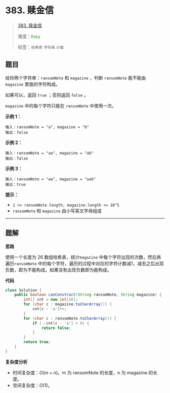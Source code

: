 # 383. 赎金信

> [383. 赎金信](https://leetcode.cn/problems/ransom-note/)
>
> 难度：<font color=green>`Easy`</font>
>
> 标签：`哈希表` `字符串` `计数`

## 题目

给你两个字符串：`ransomNote` 和 `magazine` ，判断 `ransomNote` 能不能由 `magazine` 里面的字符构成。

如果可以，返回 `true` ；否则返回 `false` 。

`magazine` 中的每个字符只能在 `ransomNote` 中使用一次。

**示例 1：**

```
输入：ransomNote = "a", magazine = "b"
输出：false
```

**示例 2：**

```
输入：ransomNote = "aa", magazine = "ab"
输出：false
```

**示例 3：**

```
输入：ransomNote = "aa", magazine = "aab"
输出：true
```

**提示：**

* `1 <= ransomNote.length, magazine.length <= 10^5`
* `ransomNote` 和 `magazine` 由小写英文字母组成

--------------------

## 题解

**思路**

使用一个长度为 26 数组哈希表，统计`magazine` 中每个字符出现的次数，然后再遍历`ransomNote` 中的每个字符，遍历的过程中对应的字符计数减1，减去之后出现负数，即为不能构成。如果没有出现负数即为能构成。

**代码**

```java
class Solution {
    public boolean canConstruct(String ransomNote, String magazine) {
        int[] cnt = new int[26];
        for (char c : magazine.toCharArray()) {
            cnt[c - 'a']++;
        }
        for (char c : ransomNote.toCharArray()) {
            if (--cnt[c - 'a'] < 0) {
                return false;
            }
        }
        return true;
    }
}
```

**复杂度分析**

- 时间复杂度：$O(m+n)$。m 为 ransomNote 的长度，n 为 magazine 的长度。
- 空间复杂度：$O(1)$。
